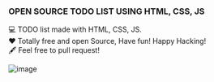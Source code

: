 ### OPEN SOURCE TODO LIST USING HTML, CSS, JS

💻 TODO list made with HTML, CSS, JS. <br>
❤️ Totally free and open Source, Have fun! Happy Hacking! <br>
🖋️ Feel free to pull request! <br>

![image](https://github.com/SorenKazam/Simple-TODO-List/assets/46906203/9911f131-1728-48b5-a39c-2943a87ce910)
